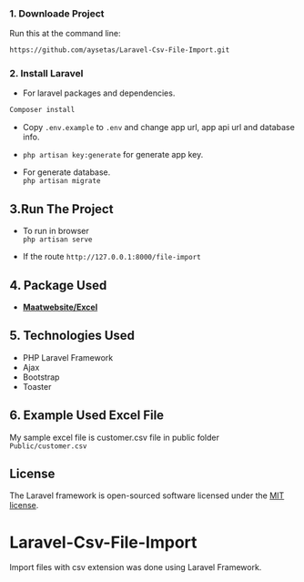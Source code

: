 ### 1. Downloade Project
Run this at the command line:
```bash
https://github.com/aysetas/Laravel-Csv-File-Import.git
```
### 2. Install Laravel
- For laravel packages and dependencies.
```bash
Composer install
```
- Copy `.env.example` to `.env` and change app url, app api url and database info.

- `php artisan key:generate` for generate app key.

- For generate database. <br>
`php artisan migrate `

## 3.Run The Project

- To run in browser<br>
`php artisan serve`

- If the route
`http://127.0.0.1:8000/file-import`

## 4. Package Used

- **[Maatwebsite/Excel ](https://docs.laravel-excel.com/3.1/getting-started/installation.html)**

## 5. Technologies Used

- PHP Laravel Framework
- Ajax
- Bootstrap
- Toaster

## 6. Example Used Excel File
My sample excel file is customer.csv file in public folder
`Public/customer.csv `
## License

The Laravel framework is open-sourced software licensed under the [MIT license](https://opensource.org/licenses/MIT).
# Laravel-Csv-File-Import
Import files with csv extension was done using Laravel Framework.
